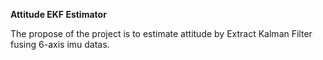 **Attitude EKF Estimator**

The propose of the project is to estimate attitude by Extract Kalman Filter fusing 6-axis imu datas.
